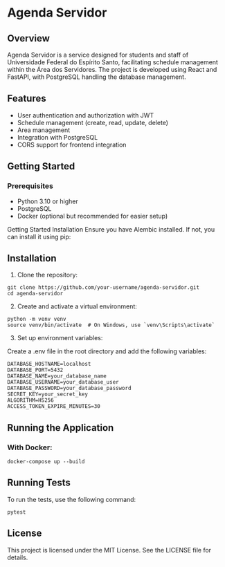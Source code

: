 # Agenda Servidor

## Overview
Agenda Servidor is a service designed for students and staff of Universidade Federal do Espírito Santo, facilitating schedule management within the Área dos Servidores. The project is developed using React and FastAPI, with PostgreSQL handling the database management.

## Features
* User authentication and authorization with JWT
* Schedule management (create, read, update, delete)
* Area management
* Integration with PostgreSQL
* CORS support for frontend integration

## Getting Started
### Prerequisites
* Python 3.10 or higher
* PostgreSQL
* Docker (optional but recommended for easier setup)

Getting Started
Installation
Ensure you have Alembic installed. If not, you can install it using pip:

## Installation
1. Clone the repository:
```
git clone https://github.com/your-username/agenda-servidor.git
cd agenda-servidor
```

2. Create and activate a virtual environment:
```
python -m venv venv
source venv/bin/activate  # On Windows, use `venv\Scripts\activate`
```

3. Set up environment variables:

Create a .env file in the root directory and add the following variables:
```
DATABASE_HOSTNAME=localhost
DATABASE_PORT=5432
DATABASE_NAME=your_database_name
DATABASE_USERNAME=your_database_user
DATABASE_PASSWORD=your_database_password
SECRET_KEY=your_secret_key
ALGORITHM=HS256
ACCESS_TOKEN_EXPIRE_MINUTES=30
```

## Running the Application

### With Docker:
```
docker-compose up --build
```

## Running Tests
To run the tests, use the following command:
```
pytest
```

## License
This project is licensed under the MIT License. See the LICENSE file for details.


